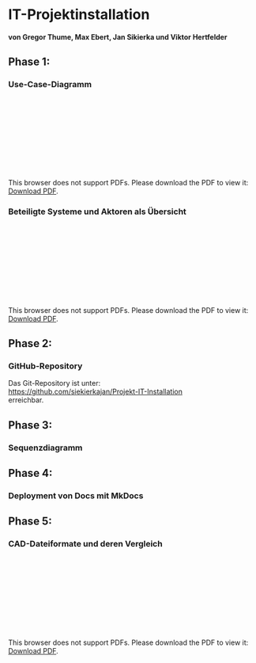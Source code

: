 # IT-Projektinstallation
#### von Gregor Thume, Max Ebert, Jan Sikierka und Viktor Hertfelder

## Phase 1:
### Use-Case-Diagramm
<object data="https://github.com/siekierkajan/Projekt-IT-Installation/blob/main/Use%20case%20diagram.pdf" type="documents/pdf" width="700px" height="700px">
    <embed src="https://github.com/siekierkajan/Projekt-IT-Installation/blob/main/Use%20case%20diagram.pdf">
        <p>This browser does not support PDFs. Please download the PDF to view it: <a href="https://github.com/siekierkajan/Projekt-IT-Installation/blob/main/Use%20case%20diagram.pdf">Download PDF</a>.</p>
    </embed>
</object>

### Beteiligte Systeme und Aktoren als Übersicht
<object data="https://github.com/siekierkajan/Projekt-IT-Installation/blob/main/Phase%201.pdf" type="documents/pdf" width="700px" height="700px">
    <embed src="https://github.com/siekierkajan/Projekt-IT-Installation/blob/main/Phase%201.pdf">
        <p>This browser does not support PDFs. Please download the PDF to view it: <a href="https://github.com/siekierkajan/Projekt-IT-Installation/blob/main/Phase%201.pdf">Download PDF</a>.</p>
    </embed>
</object>

## Phase 2:
### GitHub-Repository

Das Git-Repository ist unter:  
<https://github.com/siekierkajan/Projekt-IT-Installation>  
erreichbar.

## Phase 3:
### Sequenzdiagramm

## Phase 4:
### Deployment von Docs mit MkDocs

## Phase 5:
### CAD-Dateiformate und deren Vergleich
<object data="https://github.com/siekierkajan/Projekt-IT-Installation/blob/main/Phase%205.pdf" type="documents/pdf" width="700px" height="700px">
    <embed src="https://github.com/siekierkajan/Projekt-IT-Installation/blob/main/Phase%205.pdf">
        <p>This browser does not support PDFs. Please download the PDF to view it: <a href="https://github.com/siekierkajan/Projekt-IT-Installation/blob/main/Phase%205.pdf">Download PDF</a>.</p>
    </embed>
</object>
